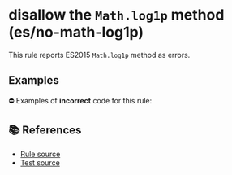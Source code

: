 # disallow the `Math.log1p` method (es/no-math-log1p)

This rule reports ES2015 `Math.log1p` method as errors.

## Examples

⛔ Examples of **incorrect** code for this rule:

<eslint-playground type="bad" code="/*eslint es/no-math-log1p: error */
const n = Math.log1p(value)
" />

## 📚 References

- [Rule source](https://github.com/mysticatea/eslint-plugin-es/blob/v1.4.1/lib/rules/no-math-log1p.js)
- [Test source](https://github.com/mysticatea/eslint-plugin-es/blob/v1.4.1/tests/lib/rules/no-math-log1p.js)
